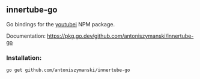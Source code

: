## innertube-go

Go bindings for the [youtubei](https://github.com/SuspiciousLookingOwl/youtubei) NPM package.

Documentation: https://pkg.go.dev/github.com/antoniszymanski/innertube-go

### Installation:

```
go get github.com/antoniszymanski/innertube-go
```
